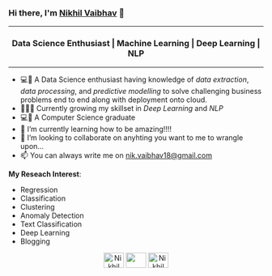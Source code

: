 ### Hi there, I'm [Nikhil Vaibhav](https://github.com/nik-vaibhav18) 👋
<hr>
<h3 align="center">Data Science Enthusiast | Machine Learning | Deep Learning | NLP </h3>
<hr>


- 💻👀 A Data Science enthusiast having knowledge of *data extraction*, *data processing*, and *predictive modelling* to solve 
challenging business problems end to end along with deployment onto cloud.
- 👨🏽‍💻 Currently growing my skillset in *Deep Learning* and *NLP*
- 💻👨 A Computer Science graduate
- 🌱 I’m currently learning how to be amazing!!!!
- 💞️ I’m looking to collaborate on anyhting you want to me to wrangle upon...
- 📫 You can always write me on nik.vaibhav18@gmail.com 

**My Reseach Interest**:
- Regression
- Classification
- Clustering
- Anomaly Detection
- Text Classification
- Deep Learning
- Blogging

<p align="center">
<a href="https://www.linkedin.com/in/nik-vaibhav18/" target="blank"><img align="center" src="https://www.vectorlogo.zone/logos/linkedin/linkedin-icon.svg" alt="Nikhil Vaibhav" height="30" width="40" /></a>
<a href = "mailto: nik.vaibhav18@gmail.com"><img align="center" src="https://www.vectorlogo.zone/logos/gmail/gmail-icon.svg" height="30" width="40" /></a>
  <a href="https://www.kaggle.com/nvaibhav" target="blank"><img align="center" src="https://www.vectorlogo.zone/logos/kaggle/kaggle-icon.svg" alt="Nikhil Vaibhav" height="30" width="40" /></a>
</p>
<!---
nik-vaibhav18/nik-vaibhav18 is a ✨ special ✨ repository because its `README.md` (this file) appears on your GitHub profile.
You can click the Preview link to take a look at your changes.
--->
